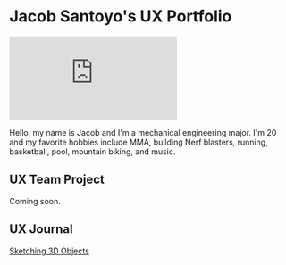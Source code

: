 # Jacob Santoyo's UX Portfolio

![(https://github.com/UsabilityEngineering/ux-portfolio-JacobyJohnson34/files/12415064/IMG_5998.HEIC.pdf)](https://github.com/UsabilityEngineering/ux-portfolio-JacobyJohnson34/files/12415064/IMG_5998.HEIC.pdf)

Hello, my name is Jacob and I'm a mechanical engineering major. I'm 20 and my favorite hobbies include MMA, building Nerf blasters, running, basketball, pool, mountain biking, and music.

## UX Team Project

Coming soon.

## UX Journal

[Sketching 3D Objects](j01/)
